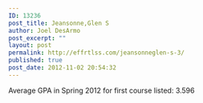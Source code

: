```yaml
---
ID: 13236
post_title: Jeansonne,Glen S
author: Joel DesArmo
post_excerpt: ""
layout: post
permalink: http://effrtlss.com/jeansonneglen-s-3/
published: true
post_date: 2012-11-02 20:54:32
---
```

<p>Average GPA in Spring 2012 for first course listed: 3.596</p>